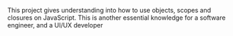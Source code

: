 This project gives understanding into how to use objects, scopes and closures on JavaScript. This is another essential knowledge for a software engineer, and a UI/UX developer
